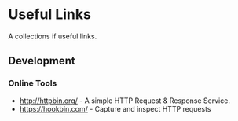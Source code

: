 # Useful Links
A collections if useful links.

## Development

### Online Tools

* http://httpbin.org/ - A simple HTTP Request & Response Service.
* https://hookbin.com/ - Capture and inspect HTTP requests
